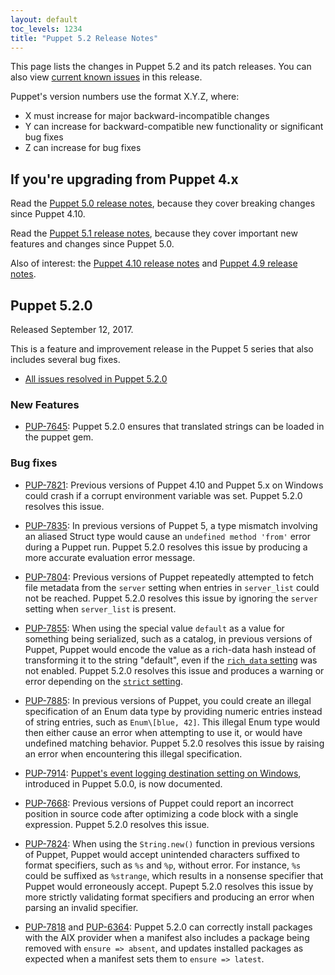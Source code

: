 ```yaml
---
layout: default
toc_levels: 1234
title: "Puppet 5.2 Release Notes"
---
```


This page lists the changes in Puppet 5.2 and its patch releases. You can also view [current known issues](known_issues.html) in this release.

Puppet's version numbers use the format X.Y.Z, where:

-   X must increase for major backward-incompatible changes
-   Y can increase for backward-compatible new functionality or significant bug fixes
-   Z can increase for bug fixes

## If you're upgrading from Puppet 4.x

Read the [Puppet 5.0 release notes](/puppet/5.0/release_notes.html), because they cover breaking changes since Puppet 4.10.

Read the [Puppet 5.1 release notes](/puppet/5.1/release_notes.html), because they cover important new features and changes since Puppet 5.0.

Also of interest: the [Puppet 4.10 release notes](/puppet/4.10/release_notes.html) and [Puppet 4.9 release notes](/puppet/4.9/release_notes.html).

## Puppet 5.2.0

Released September 12, 2017.

This is a feature and improvement release in the Puppet 5 series that also includes several bug fixes.

-   [All issues resolved in Puppet 5.2.0](https://tickets.puppetlabs.com/issues/?jql=fixVersion%20%3D%20%27PUP%205.2.0%27)

### New Features

-   [PUP-7645](https://tickets.puppetlabs.com/browse/PUP-7645): Puppet 5.2.0 ensures that translated strings can be loaded in the puppet gem.

### Bug fixes

-   [PUP-7821](https://tickets.puppetlabs.com/browse/PUP-7821): Previous versions of Puppet 4.10 and Puppet 5.x on Windows could crash if a corrupt environment variable was set. Puppet 5.2.0 resolves this issue.

-   [PUP-7835](https://tickets.puppetlabs.com/browse/PUP-7835): In previous versions of Puppet 5, a type mismatch involving an aliased Struct type would cause an `undefined method 'from'` error during a Puppet run. Puppet 5.2.0 resolves this issue by producing a more accurate evaluation error message.

-   [PUP-7804](https://tickets.puppetlabs.com/browse/PUP-7804): Previous versions of Puppet repeatedly attempted to fetch file metadata from the `server` setting when entries in `server_list` could not be reached. Puppet 5.2.0 resolves this issue by ignoring the `server` setting when `server_list` is present.

-   [PUP-7855](https://tickets.puppetlabs.com/browse/PUP-7855): When using the special value `default` as a value for something being serialized, such as a catalog, in previous versions of Puppet, Puppet would encode the value as a rich-data hash instead of transforming it to the string "default", even if the [`rich_data` setting](./configuration.html#richdata) was not enabled. Puppet 5.2.0 resolves this issue and produces a warning or error depending on the [`strict` setting](https://docs.puppet.com/puppet/latest/configuration.html#strict).

-   [PUP-7885](https://tickets.puppetlabs.com/browse/PUP-7885): In previous versions of Puppet, you could create an illegal specification of an Enum data type by providing numeric entries instead of string entries, such as `Enum\[blue, 42]`. This illegal Enum type would then either cause an error when attempting to use it, or would have undefined matching behavior. Puppet 5.2.0 resolves this issue by raising an error when encountering this illegal specification.

-   [PUP-7914](https://tickets.puppetlabs.com/browse/PUP-7914): [Puppet's event logging destination setting on Windows](./services_agent_windows.html), introduced in Puppet 5.0.0, is now documented.

-   [PUP-7668](https://tickets.puppetlabs.com/browse/PUP-7668): Previous versions of Puppet could report an incorrect position in source code after optimizing a code block with a single expression. Puppet 5.2.0 resolves this issue.

-   [PUP-7824](https://tickets.puppetlabs.com/browse/PUP-7824): When using the `String.new()` function in previous versions of Puppet, Puppet would accept unintended characters suffixed to format specifiers, such as `%s` and `%p`, without error. For instance, `%s` could be suffixed as `%strange`, which results in a nonsense specifier that Puppet would erroneously accept. Pupept 5.2.0 resolves this issue by more strictly validating format specifiers and producing an error when parsing an invalid specifier.

-   [PUP-7818](https://tickets.puppetlabs.com/browse/PUP-7818) and [PUP-6364](https://tickets.puppetlabs.com/browse/PUP-6364): Puppet 5.2.0 can correctly install packages with the AIX provider when a manifest also includes a package being removed with `ensure => absent`, and updates installed packages as expected when a manifest sets them to `ensure => latest`.
